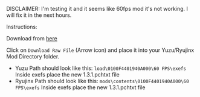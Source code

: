 DISCLAIMER: I'm testing it and it seems like 60fps mod it's not working. I will fix it in the next hours.

Instructions:

Download from [here](https://github.com/StevensND/switch-port-mods/blob/main/Master%20Detective%20Archives%3A%20RAIN%20CODE/Asia%20%5B0100F4401940A000%5D/1.3.1/60%20FPS/1.3.1.pchtxt) 

Click on `Download Raw File` (Arrow icon) and place it into your Yuzu/Ryujinx Mod Directory folder.

- Yuzu Path should look like this: `load\0100F4401940A000\60 FPS\exefs` Inside exefs place the new 1.3.1.pchtxt file
- Ryujinx Path should look like this: `mods\contents\0100F4401940A000\60 FPS\exefs` Inside exefs place the new 1.3.1.pchtxt file

